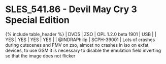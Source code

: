 # SLES_541.86  - Devil May Cry 3 Special Edition

{% include table_header %}
| DVD5 | ZSO | OPL 1.2.0 beta 1901 | USB |  | YES | YES | YES | YES |  | @INDRAPhilip | SCPH-39001 | Lots of crashes during cutscenes and FMV on zso, almost no crashes in iso on exfat devices, to use GSM it is necessary to disable the emulation field inverting so that the image does not flicker 

